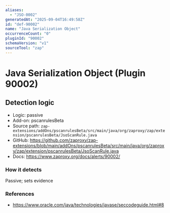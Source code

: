 ```yaml
---
aliases:
  - "JSO-0002"
generatedAt: "2025-09-04T16:49:58Z"
id: "def-90002"
name: "Java Serialization Object"
occurrenceCount: "0"
pluginId: "90002"
schemaVersion: "v1"
sourceTool: "zap"
---
```


# Java Serialization Object (Plugin 90002)

## Detection logic

- Logic: passive
- Add-on: pscanrulesBeta
- Source path: `zap-extensions/addOns/pscanrulesBeta/src/main/java/org/zaproxy/zap/extension/pscanrulesBeta/JsoScanRule.java`
- GitHub: https://github.com/zaproxy/zap-extensions/blob/main/addOns/pscanrulesBeta/src/main/java/org/zaproxy/zap/extension/pscanrulesBeta/JsoScanRule.java
- Docs: https://www.zaproxy.org/docs/alerts/90002/

### How it detects

Passive; sets evidence

### References
- https://www.oracle.com/java/technologies/javase/seccodeguide.html#8

